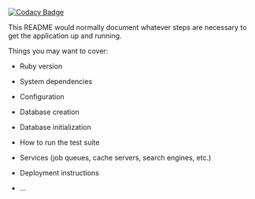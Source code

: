 [![Codacy Badge](https://api.codacy.com/project/badge/Grade/cdb3a278796d43119c3938fc3ef79237)](https://www.codacy.com/app/ThaDeveloper/patamovie?utm_source=github.com&amp;utm_medium=referral&amp;utm_content=ThaDeveloper/patamovie&amp;utm_campaign=Badge_Grade)

This README would normally document whatever steps are necessary to get the
application up and running.

Things you may want to cover:

* Ruby version

* System dependencies

* Configuration

* Database creation

* Database initialization

* How to run the test suite

* Services (job queues, cache servers, search engines, etc.)

* Deployment instructions

* ...
